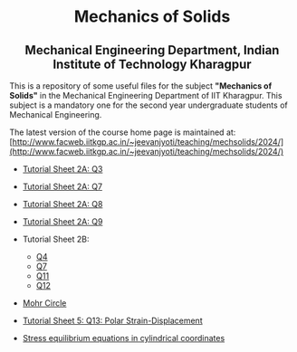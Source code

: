 <h1 align="center"> Mechanics of Solids</h1>
<h2 align="center">Mechanical Engineering Department, Indian Institute of Technology Kharagpur</h2>



This is a repository of some useful files for the subject __"Mechanics of
Solids"__ in the Mechanical Engineering Department of IIT Kharagpur. This
subject is a mandatory one for the second year undergraduate students of
Mechanical Engineering. 

The latest version of the course home page is maintained at: [http://www.facweb.iitkgp.ac.in/~jeevanjyoti/teaching/mechsolids/2024/](http://www.facweb.iitkgp.ac.in/~jeevanjyoti/teaching/mechsolids/2024/)


* [Tutorial Sheet 2A: Q3](https://nbviewer.jupyter.org/github/jeevanjyoti4/mechsolids/blob/master/TS2A-Q3.ipynb)

* [Tutorial Sheet 2A: Q7](https://nbviewer.jupyter.org/github/jeevanjyoti4/mechsolids/blob/master/TS2A-Q7.ipynb)

* [Tutorial Sheet 2A: Q8](https://nbviewer.jupyter.org/github/jeevanjyoti4/mechsolids/blob/master/TS2A-Q8.ipynb)

* [Tutorial Sheet 2A: Q9](https://nbviewer.jupyter.org/github/jeevanjyoti4/mechsolids/blob/master/TS2A-Q9.ipynb)

* Tutorial Sheet 2B:
    - [Q4](https://nbviewer.jupyter.org/github/jeevanjyoti4/mechsolids/blob/master/TS2B-Q4.ipynb)
    - [Q7](https://nbviewer.jupyter.org/github/jeevanjyoti4/mechsolids/blob/master/TS2B-Q7.ipynb)
    - [Q11](https://nbviewer.jupyter.org/github/jeevanjyoti4/mechsolids/blob/master/TS2B-Q11.ipynb)
    - [Q12](https://nbviewer.jupyter.org/github/jeevanjyoti4/mechsolids/blob/master/TS2B-Q12.ipynb)

* [Mohr Circle](https://nbviewer.jupyter.org/github/jeevanjyoti4/mechsolids/blob/master/Mohr_Circle.ipynb)

* [Tutorial Sheet 5: Q13: Polar Strain-Displacement](https://nbviewer.jupyter.org/github/jeevanjyoti4/mechsolids/blob/master/TS5-Q13_polar_strain-displ.ipynb)

* [Stress equilibrium equations in cylindrical coordinates](https://nbviewer.jupyter.org/github/jeevanjyoti4/mechsolids/blob/master/stress_eqb_cyl.ipynb)
